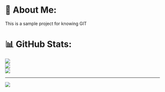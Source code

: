 # 💫 About Me:
This is a sample project for knowing GIT

# 📊 GitHub Stats:
![](https://github-readme-stats.vercel.app/api?username=nsuyash11&theme=dark&hide_border=false&include_all_commits=false&count_private=false)<br/>
![](https://github-readme-streak-stats.herokuapp.com/?user=nsuyash11&theme=dark&hide_border=false)<br/>
![](https://github-readme-stats.vercel.app/api/top-langs/?username=nsuyash11&theme=dark&hide_border=false&include_all_commits=false&count_private=false&layout=compact)

---
[![](https://visitcount.itsvg.in/api?id=nsuyash11&icon=0&color=0)](https://visitcount.itsvg.in)

<!-- Proudly created with GPRM ( https://gprm.itsvg.in ) -->
